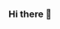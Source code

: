 ### Hi there 👋

<!--
**akumq/akumq** is a ✨ _special_ ✨ repository because its `README.md` (this file) appears on your GitHub profile.
[![Anurag's GitHub stats](https://github-readme-stats.vercel.app/api?username=akumq&show_icons=true&theme=gruvbox)](https://github.com/anuraghazra/github-readme-stats)
[![Top Langs](https://github-readme-stats.vercel.app/api/top-langs/?username=akumq&langs_count=8)](https://github.com/anuraghazra/github-readme-stats)
-->
